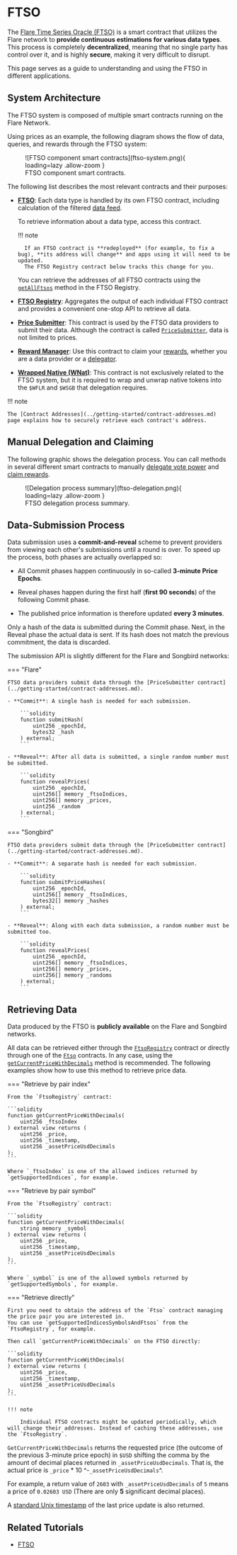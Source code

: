 # FTSO

The [Flare Time Series Oracle (FTSO)](../../tech/ftso.md) is a smart contract that utilizes the Flare network to **provide continuous estimations for various data types**. This process is completely **decentralized**, meaning that no single party has control over it, and is highly **secure**, making it very difficult to disrupt.

This page serves as a guide to understanding and using the FTSO in different applications.

## System Architecture

The FTSO system is composed of multiple smart contracts running on the Flare Network.

Using prices as an example, the following diagram shows the flow of data, queries, and rewards through the FTSO system:

<figure markdown>
  ![FTSO component smart contracts](ftso-system.png){ loading=lazy .allow-zoom }
  <figcaption>FTSO component smart contracts.</figcaption>
</figure>

The following list describes the most relevant contracts and their purposes:

* **[FTSO](Ftso.md)**: Each data type is handled by its own FTSO contract, including calculation of the filtered [data feed](glossary.md#data_feed).

    To retrieve information about a data type, access this contract.

    !!! note

        If an FTSO contract is **redeployed** (for example, to fix a bug), **its address will change** and apps using it will need to be updated.
        The FTSO Registry contract below tracks this change for you.

    You can retrieve the addresses of all FTSO contracts using the [`getAllFtsos`](FtsoRegistry.md#fn_getallftsos_2bcdd6ab) method in the FTSO Registry.

* **[FTSO Registry](FtsoRegistry.md)**: Aggregates the output of each individual FTSO contract and provides a convenient one-stop API to retrieve all data.

* **[Price Submitter](PriceSubmitter.md)**: This contract is used by the FTSO data providers to submit their data. Although the contract is called [`PriceSubmitter`](PriceSubmitter.md), data is not limited to prices.

* **[Reward Manager](FtsoRewardManager.md)**: Use this contract to claim your [rewards](../../tech//ftso.md#rewards), whether you are a data provider or a [delegator](../../tech//ftso.md#delegation).

* **[Wrapped Native (WNat)](WNat.md)**: This contract is not exclusively related to the FTSO system, but it is required to wrap and unwrap native tokens into the `$WFLR` and `$WSGB` that delegation requires.

!!! note

    The [Contract Addresses](../getting-started/contract-addresses.md) page explains how to securely retrieve each contract's address.

## Manual Delegation and Claiming

The following graphic shows the delegation process. You can call methods in several different smart contracts to manually [delegate vote power](../../user/delegation/managing-delegations.md#using-the-block-explorer) and [claim rewards](../../user/delegation/managing-rewards.md#using-the-block-explorer).

<figure markdown>
  ![Delegation process summary](ftso-delegation.png){ loading=lazy .allow-zoom }
  <figcaption>FTSO delegation process summary.</figcaption>
</figure>

## Data-Submission Process

Data submission uses a **commit-and-reveal** scheme to prevent providers from viewing each other's submissions until a round is over.
To speed up the process, both phases are actually overlapped so:

* All Commit phases happen continuously in so-called **3-minute Price Epochs**.

* Reveal phases happen during the first half (**first 90 seconds**) of the following Commit phase.

* The published price information is therefore updated **every 3 minutes**.

Only a hash of the data is submitted during the Commit phase.
Next, in the Reveal phase the actual data is sent.
If its hash does not match the previous commitment, the data is discarded.

The submission API is slightly different for the Flare and Songbird networks:

=== "Flare"

    FTSO data providers submit data through the [PriceSubmitter contract](../getting-started/contract-addresses.md).

    - **Commit**: A single hash is needed for each submission.

        ```solidity
        function submitHash(
            uint256 _epochId,
            bytes32 _hash
        ) external;
        ```

    - **Reveal**: After all data is submitted, a single random number must be submitted.

        ```solidity
        function revealPrices(
            uint256 _epochId,
            uint256[] memory _ftsoIndices,
            uint256[] memory _prices,
            uint256 _random
        ) external;
        ```

=== "Songbird"

    FTSO data providers submit data through the [PriceSubmitter contract](../getting-started/contract-addresses.md).

    - **Commit**: A separate hash is needed for each submission.

        ```solidity
        function submitPriceHashes(
            uint256 _epochId,
            uint256[] memory _ftsoIndices,
            bytes32[] memory _hashes
        ) external;
        ```

    - **Reveal**: Along with each data submission, a random number must be submitted too.

        ```solidity
        function revealPrices(
            uint256 _epochId,
            uint256[] memory _ftsoIndices,
            uint256[] memory _prices,
            uint256[] memory _randoms
        ) external;
        ```

## Retrieving Data

Data produced by the FTSO is **publicly available** on the Flare and Songbird networks.

All data can be retrieved either through the [`FtsoRegistry`](FtsoRegistry.md) contract or directly through one of the [`Ftso`](Ftso.md) contracts.
In any case, using the [`getCurrentPriceWithDecimals`](FtsoRegistry.md#fn_getcurrentpricewithdecimals_257cbd3a) method is recommended.
The following examples show how to use this method to retrieve price data.

=== "Retrieve by pair index"

    From the `FtsoRegistry` contract:

    ```solidity
    function getCurrentPriceWithDecimals(
        uint256 _ftsoIndex
    ) external view returns (
        uint256 _price,
        uint256 _timestamp,
        uint256 _assetPriceUsdDecimals
    );
    ```

    Where `_ftsoIndex` is one of the allowed indices returned by `getSupportedIndices`, for example.

=== "Retrieve by pair symbol"

    From the `FtsoRegistry` contract:

    ```solidity
    function getCurrentPriceWithDecimals(
        string memory _symbol
    ) external view returns (
        uint256 _price,
        uint256 _timestamp,
        uint256 _assetPriceUsdDecimals
    );
    ```

    Where `_symbol` is one of the allowed symbols returned by `getSupportedSymbols`, for example.

=== "Retrieve directly"

    First you need to obtain the address of the `Ftso` contract managing the price pair you are interested in.
    You can use `getSupportedIndicesSymbolsAndFtsos` from the `FtsoRegistry`, for example.

    Then call `getCurrentPriceWithDecimals` on the FTSO directly:

    ```solidity
    function getCurrentPriceWithDecimals(
    ) external view returns (
        uint256 _price,
        uint256 _timestamp,
        uint256 _assetPriceUsdDecimals
    );
    ```

    !!! note

        Individual FTSO contracts might be updated periodically, which will change their addresses. Instead of caching these addresses, use the `FtsoRegistry`.

`GetCurrentPriceWithDecimals` returns the requested price (the outcome of the previous 3-minute price epoch) in `$USD` shifting the comma by the amount of decimal places returned in `_assetPriceUsdDecimals`.
That is, the actual price is `_price` \* 10 ^-`_assetPriceUsdDecimals`^.

For example, a return value of `2603` with `_assetPriceUsdDecimals` of `5` means a price of `0.02603 USD` (There are only **5** significant decimal places).

A [standard Unix timestamp](https://en.wikipedia.org/wiki/Unix_time) of the last price update is also returned.

## Related Tutorials

* [FTSO](../tutorials/ftso/index.md)
